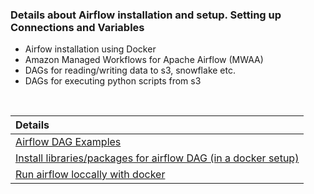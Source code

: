 ### Details about Airflow installation and setup. Setting up Connections and Variables
 - Airfow installation using Docker
 - Amazon Managed Workflows for Apache Airflow (MWAA)
 - DAGs for reading/writing data to s3, snowflake etc.
 - DAGs for executing python scripts from s3
 
 <br>
 
 |Details    |
 |:----------|
 |[Airflow DAG Examples](https://github.com/ashish-kamboj/mlops/tree/main/apache-airflow/example-dags)|
 |[Install libraries/packages for airflow DAG (in a docker setup)](https://github.com/ashish-kamboj/mlops/blob/main/apache-airflow/install_packages_in_airflow.md)|
 |[Run airflow loccally with docker](https://github.com/ashish-kamboj/mlops/blob/main/apache-airflow/run_airflow_locally_with_docker.md)|
